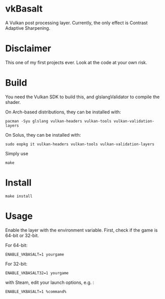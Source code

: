 # vkBasalt
A Vulkan post processing layer. Currently, the only effect is Contrast Adaptive Sharpening.

# Disclaimer
This one of my first projects ever. Look at the code at your own risk.

# Build
You need the Vulkan SDK to build this, and glslangValidator to compile the shader.

On Arch-based distributions, they can be installed with:
```
pacman -Syu glslang vulkan-headers vulkan-tools vulkan-validation-layers
```

On Solus, they can be installed with:
```
sudo eopkg it vulkan-headers vulkan-tools vulkan-validation-layers
```

Simply use
```
make
```
# Install
```
make install
```

# Usage
Enable the layer with the environment variable. First, check if the game is 64-bit or 32-bit.

For 64-bit:
```
ENABLE_VKBASALT=1 yourgame
```

For 32-bit:
```
ENABLE_VKBASALT32=1 yourgame
```

with Steam, edit your launch options, e.g. :

```
ENABLE_VKBASALT=1 %command% 
```

